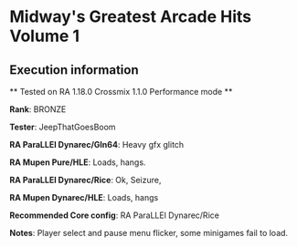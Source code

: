 # Midway's Greatest Arcade Hits Volume 1 

## Execution information


** Tested on RA 1.18.0 Crossmix 1.1.0 Performance mode **


**Rank**: BRONZE


**Tester**: JeepThatGoesBoom



**RA ParaLLEl Dynarec/Gln64**: Heavy gfx glitch


**RA Mupen Pure/HLE**: Loads, hangs.


**RA ParaLLEl Dynarec/Rice**: Ok, Seizure, 


**RA Mupen Dynarec/HLE**: Loads, hangs


**Recommended Core config**: RA ParaLLEl Dynarec/Rice

**Notes**: Player select and pause menu flicker, some minigames fail to load.